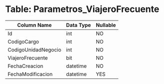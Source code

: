 # Table: Parametros_ViajeroFrecuente

| Column Name | Data Type | Nullable |
|-------------|-----------|----------|
| Id | int | NO |
| CodigoCargo | int | NO |
| CodigoUnidadNegocio | int | NO |
| ViajeroFrecuente | bit | NO |
| FechaCreacion | datetime | NO |
| FechaModificacion | datetime | YES |
